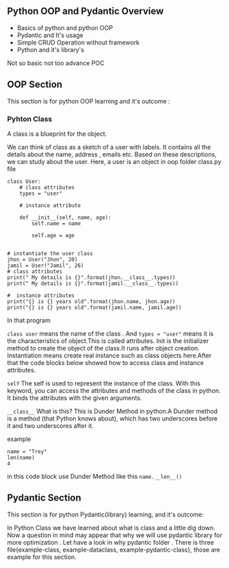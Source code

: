 ## Python OOP and Pydantic Overview
- Basics of python and python OOP
- Pydantic and It's usage
- Simple CRUD Operation without framework 
- Python and it's library's

Not so basic not too advance POC 


## OOP Section

This section is for python OOP learning and it's outcome :

### Pyhton Class 
A class is a blueprint for the object.

We can think of class as a sketch of a user with labels.
It contains all the details about the name, address , emails etc.
Based on these descriptions, we can study about the user. 
Here, a user is an object in oop folder class.py file

```
class User:
    # class attributes
    types = "user"

    # instance attribute

    def __init__(self, name, age):
        self.name = name

        self.age = age


# instantiate the user class
jhon = User("Jhon", 20)
jamil = User("Jamil", 26)
# class attributes
print(" My details is {}".format(jhon.__class__.types))
print(" My details is {}".format(jamil.__class__.types))

#  instance attributes
print("{} is {} years old".format(jhon.name, jhon.age))
print("{} is {} years old".format(jamil.name, jamil.age))
```

In that program 

```class user``` means 
the name of the class . And ```types = "user"``` means it is the characteristics of object.This is called attributes.
Init is the initializer method to create the object of the class.It runs after object creation.
Instantiation means create real instance such as class objects here.After that the code blocks below showed how to 
access class and instance attributes.

```self``` The self is used to represent the instance of the class. With this keyword, you can access the attributes 
and methods of the class in python. It binds the attributes with the given arguments.

```__class__``` What is this? This is Dunder Method in python.A Dunder method is a method (that Python knows about),
which has two underscores before it and two underscores after it.

example
```
name = "Trey"
len(name)
4 
```
in this code block use Dunder Method like this ```name.__len__()```


## Pydantic Section

This section is for python Pydantic(library) learning, and it's outcome:

In Python Class we have learned about what is class and a little dig down.
Now a question in mind may appear that why we will use pydantic library for more optimization .
Let have a look in why pydantic folder . There is three file{example-class, example-dataclass, example-pydantic-class},
those are example for this section.

